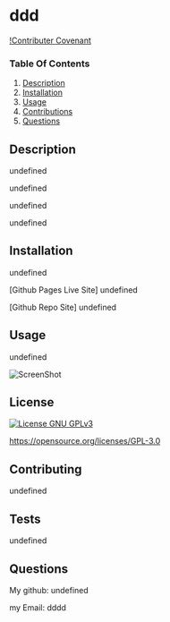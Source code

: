 # ddd

  [!Contributer Covenant]()


  ### Table Of Contents

  1. [Description](#description)
  2. [Installation](#installation)
  4. [Usage](#usage)
  5. [Contributions](#contributions)
  6. [Questions](#questions)

  ## Description 

  undefined

  undefined

  undefined

  undefined

  
  

  
 ## Installation

 undefined

 [Github Pages Live Site] undefined

 [Github Repo Site] undefined
 ## Usage
 undefined

 ![ScreenShot](undefined "ScreenShot")
 
 ## License

 [![License GNU GPLv3](https://img.shields.io/aur/license/pa)](https://spdx.org/licenses/GPL-3.0-or-later.html)

 https://opensource.org/licenses/GPL-3.0


 
 
 ## Contributing

 undefined

 ## Tests

 undefined

 ## Questions

 
 My github: undefined

 my Email: dddd

  